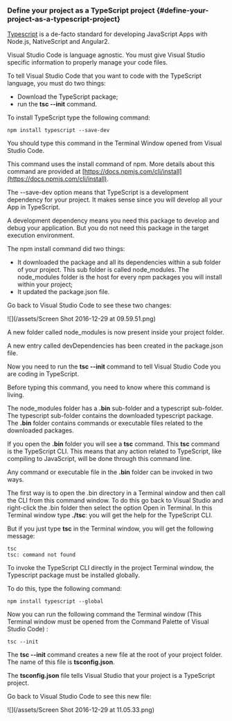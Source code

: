### Define your project as a TypeScript project {#define-your-project-as-a-typescript-project}

[Typescript](http://www.typescriptlang.org/) is a de-facto standard for developing JavaScript Apps with Node.js, NativeScript and Angular2.

Visual Studio Code is language agnostic. You must give Visual Studio specific information to properly manage your code files.

To tell Visual Studio Code that you want to code with the TypeScript language, you must do two things:

* Download the TypeScript package;
* run the **tsc --init** command.

To install TypeScript type the following command:

```
npm install typescript --save-dev
```

You should type this command in the Terminal Window opened from Visual Studio Code.

This command uses the install command of npm. More details about this command are provided at [https://docs.npmjs.com/cli/install](https://docs.npmjs.com/cli/install).

The --save-dev option means that TypeScript is a development dependency for your project. It makes sense since you will develop all your App in TypeScript.

A development dependency means you need this package to develop and debug your application. But you do not need this package in the target execution environment.

The npm install command did two things:

* It downloaded the package and all its dependencies within a sub folder of your project. This sub folder is called node\_modules. The node\_modules folder is the host for every npm packages you will install within your project;
* It updated the package.json file.

Go back to Visual Studio Code to see these two changes:

![](/assets/Screen Shot 2016-12-29 at 09.59.51.png)

A new folder called node\_modules is now present inside your project folder.

A new entry called devDependencies has been created in the package.json file.

Now you need to run the **tsc --init** command to tell Visual Studio Code you are coding in TypeScript.

Before typing this command, you need to know where this command is living.

The node\_modules folder has a **.bin** sub-folder and a typescript sub-folder. The typescript sub-folder contains the downloaded typescript package. The **.bin** folder contains commands or executable files related to the downloaded packages.

If you open the **.bin** folder you will see a **tsc** command. This **tsc** command is the TypeScript CLI. This means that any action related to TypeScript, like compiling to JavaScript, will be done through this command line.

Any command or executable file in the **.bin** folder can be invoked in two ways.

The first way is to open the .bin directory in a Terminal window and then call the CLI from this command window. To do this go back to Visual Studio and right-click the .bin folder then select the option Open in Terminal. In this Terminal window type **./tsc**: you will get the help for the TypeScript CLI.

But if you just type **tsc** in the Terminal window, you will get the following message:

```
tsc
tsc: command not found
```

To invoke the TypeScript CLI directly in the project Terminal window, the Typescript package must be installed globally.

To do this, type the following command:

```
npm install typescript --global
```

Now you can run the following command the Terminal window \(This Terminal window must be opened from the Command Palette of Visual Studio Code\) :

```
tsc --init
```

The **tsc --init** command creates a new file at the root of your project folder. The name of this file is **tsconfig.json**.

The **tsconfig.json** file tells Visual Studio that your project is a TypeScript project.

Go back to Visual Studio Code to see this new file:

![](/assets/Screen Shot 2016-12-29 at 11.05.33.png)



